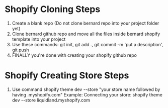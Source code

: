 # Shopify Cloning Steps
1) Create a blank repo (Do not clone bernard repo into your project folder yet)
2) Clone bernard github repo and move all the files inside bernard shopify template into your project
3) Use these commands: git init, git add ., git commit -m 'put a description', git push
4) FINALLY you're done with creating your shopify github repo

# Shopify Creating Store Steps
1) Use command shopify theme dev --store "your store name followed by having .myshopify.com"
Example: Connecting your store: shopify theme dev --store liquidland.myshopify.com
